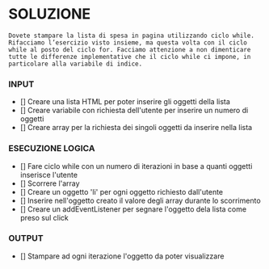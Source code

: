 # SOLUZIONE

```
Dovete stampare la lista di spesa in pagina utilizzando ciclo while.
Rifacciamo l’esercizio visto insieme, ma questa volta con il ciclo while al posto del ciclo for. Facciamo attenzione a non dimenticare tutte le differenze implementative che il ciclo while ci impone, in particolare alla variabile di indice.

```

### INPUT 

- [] Creare una lista HTML per poter inserire gli oggetti della lista
- [] Creare variabile con richiesta dell'utente per inserire un numero di oggetti
- [] Creare array per la richiesta dei singoli oggetti da inserire nella lista

### ESECUZIONE LOGICA

- [] Fare ciclo while con un numero di iterazioni in base a quanti oggetti inserisce l'utente
- [] Scorrere l'array
- [] Creare un oggetto 'li' per ogni oggetto richiesto dall'utente
- [] Inserire nell'oggetto creato il valore degli array durante lo scorrimento
- [] Creare un addEventListener per segnare l'oggetto dela lista come preso sul click

### OUTPUT

- []  Stampare ad ogni iterazione l'oggetto da poter visualizzare